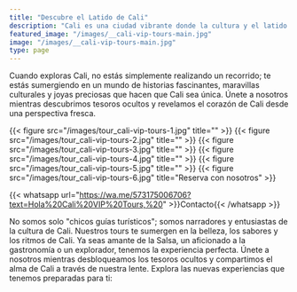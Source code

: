 ```yaml
---
title: "Descubre el Latido de Cali"
description: "Cali es una ciudad vibrante donde la cultura y el latido de la Salsa llenan el aire"
featured_image: "/images/__cali-vip-tours-main.jpg"
image: "/images/__cali-vip-tours-main.jpg"
type: page
---
```


Cuando exploras Cali, no estás simplemente realizando un recorrido; te estás sumergiendo en un mundo de historias fascinantes, maravillas culturales y joyas preciosas que hacen que Cali sea única. Únete a nosotros mientras descubrimos tesoros ocultos y revelamos el corazón de Cali desde una perspectiva fresca.

{{< figure src="/images/tour_cali-vip-tours-1.jpg" title="" >}}
{{< figure src="/images/tour_cali-vip-tours-2.jpg" title="" >}}
{{< figure src="/images/tour_cali-vip-tours-3.jpg" title="" >}}
{{< figure src="/images/tour_cali-vip-tours-4.jpg" title="" >}}
{{< figure src="/images/tour_cali-vip-tours-5.jpg" title="" >}}
{{< figure src="/images/tour_cali-vip-tours-6.jpg" title="Reserva con nosotros" >}}

{{< whatsapp url="https://wa.me/573175006706?text=Hola%20Cali%20VIP%20Tours,%20" >}}Contacto{{< /whatsapp >}}

No somos solo "chicos guías turísticos"; somos narradores y entusiastas de la cultura de Cali. Nuestros tours te sumergen en la belleza, los sabores y los ritmos de Cali. Ya seas amante de la Salsa, un aficionado a la gastronomía o un explorador, tenemos la experiencia perfecta. Únete a nosotros mientras desbloqueamos los tesoros ocultos y compartimos el alma de Cali a través de nuestra lente. Explora las nuevas experiencias que tenemos preparadas para ti:
